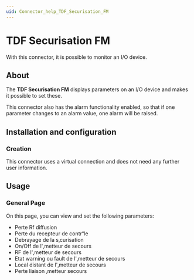 ```yaml
---
uid: Connector_help_TDF_Securisation_FM
---
```


# TDF Securisation FM

With this connector, it is possible to monitor an I/O device.

## About

The **TDF Securisation FM** displays parameters on an I/O device and makes it possible to set these.

This connector also has the alarm functionality enabled, so that if one parameter changes to an alarm value, one alarm will be raised.

## Installation and configuration

### Creation

This connector uses a virtual connection and does not need any further user information.

## Usage

### General Page

On this page, you can view and set the following parameters:

- Perte Rf diffusion
- Perte du recepteur de contr“le
- Debrayage de la s‚curisation
- On/Off de l'‚metteur de secours
- RF de l'‚metteur de secours
- Etat warning ou fault de l'‚metteur de secours
- Local distant de l'‚metteur de secours
- Perte liaison ‚metteur secours
